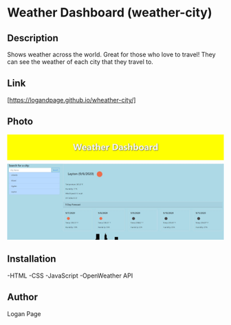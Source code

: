 # Weather Dashboard (weather-city)

## Description
Shows weather across the world. Great for those who love to travel! They can see the weather of each city that they travel to.

## Link
[https://logandpage.github.io/wheather-city/]

## Photo
![photo](assets/photos/weather.jpeg)

## Installation
-HTML
-CSS
-JavaScript
-OpenWeather API

## Author
Logan Page